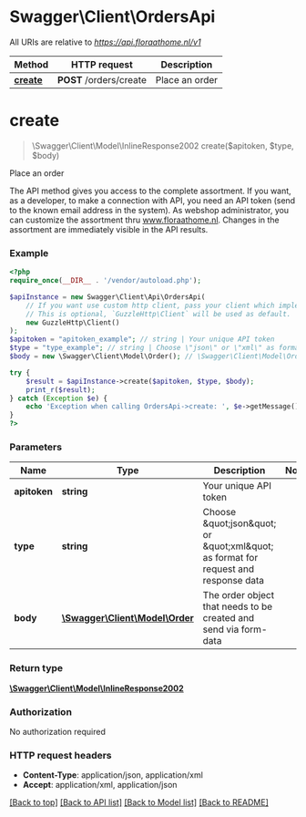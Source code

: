 # Swagger\Client\OrdersApi

All URIs are relative to *https://api.floraathome.nl/v1*

Method | HTTP request | Description
------------- | ------------- | -------------
[**create**](OrdersApi.md#create) | **POST** /orders/create | Place an order


# **create**
> \Swagger\Client\Model\InlineResponse2002 create($apitoken, $type, $body)

Place an order

The API method gives you access to the complete assortment. If you want, as a developer, to make a connection with API, you need an API token (send to the known email address in the system). As webshop administrator, you can customize the assortment thru www.floraathome.nl. Changes in the assortment are immediately visible in the API results.

### Example
```php
<?php
require_once(__DIR__ . '/vendor/autoload.php');

$apiInstance = new Swagger\Client\Api\OrdersApi(
    // If you want use custom http client, pass your client which implements `GuzzleHttp\ClientInterface`.
    // This is optional, `GuzzleHttp\Client` will be used as default.
    new GuzzleHttp\Client()
);
$apitoken = "apitoken_example"; // string | Your unique API token
$type = "type_example"; // string | Choose \"json\" or \"xml\" as format for request and response data
$body = new \Swagger\Client\Model\Order(); // \Swagger\Client\Model\Order | The order object that needs to be created and send via form-data

try {
    $result = $apiInstance->create($apitoken, $type, $body);
    print_r($result);
} catch (Exception $e) {
    echo 'Exception when calling OrdersApi->create: ', $e->getMessage(), PHP_EOL;
}
?>
```

### Parameters

Name | Type | Description  | Notes
------------- | ------------- | ------------- | -------------
 **apitoken** | **string**| Your unique API token |
 **type** | **string**| Choose \&quot;json\&quot; or \&quot;xml\&quot; as format for request and response data |
 **body** | [**\Swagger\Client\Model\Order**](../Model/Order.md)| The order object that needs to be created and send via form-data |

### Return type

[**\Swagger\Client\Model\InlineResponse2002**](../Model/InlineResponse2002.md)

### Authorization

No authorization required

### HTTP request headers

 - **Content-Type**: application/json, application/xml
 - **Accept**: application/xml, application/json

[[Back to top]](#) [[Back to API list]](../../README.md#documentation-for-api-endpoints) [[Back to Model list]](../../README.md#documentation-for-models) [[Back to README]](../../README.md)

